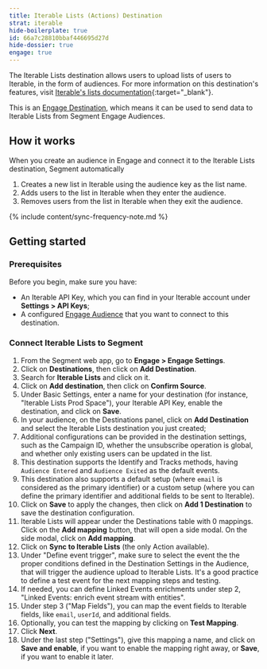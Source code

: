 ```yaml
---
title: Iterable Lists (Actions) Destination
strat: iterable
hide-boilerplate: true
id: 66a7c28810bbaf446695d27d
hide-dossier: true
engage: true
---
```


The Iterable Lists destination allows users to upload lists of users to Iterable, in the form of audiences. For more information on this destination's features, visit [Iterable's lists documentation](https://support.iterable.com/hc/en-us/articles/115000770906-Adding-Users-and-Creating-Lists){:target="_blank"}.

This is an [Engage Destination](/docs/engage/using-engage-data/#engage-destination-types-event-vs-list), which means it can be used to send data to Iterable Lists from Segment Engage Audiences.

## How it works

When you create an audience in Engage and connect it to the Iterable Lists destination, Segment automatically

1. Creates a new list in Iterable using the audience key as the list name.
2. Adds users to the list in Iterable when they enter the audience.
3. Removes users from the list in Iterable when they exit the audience.

{% include content/sync-frequency-note.md %}

## Getting started

### Prerequisites

Before you begin, make sure you have:

* An Iterable API Key, which you can find in your Iterable account under **Settings > API Keys**;
* A configured [Engage Audience](/docs/engage/audiences/) that you want to connect to this destination.

### Connect Iterable Lists to Segment

1. From the Segment web app, go to **Engage > Engage Settings**.
2. Click on **Destinations**, then click on **Add Destination**.
3. Search for **Iterable Lists** and click on it.
4. Click on **Add destination**, then click on **Confirm Source**.
5. Under Basic Settings, enter a name for your destination (for instance, "Iterable Lists Prod Space"), your Iterable API Key, enable the destination, and click on **Save**.
6. In your audience, on the Destinations panel, click on **Add Destination** and select the Iterable Lists destination you just created;
7. Additional configurations can be provided in the destination settings, such as the Campaign ID, whether the unsubscribe operation is global, and whether only existing users can be updated in the list.
8. This destination supports the Identify and Tracks methods, having `Audience Entered` and `Audience Exited` as the default events.
9. This destination also supports a default setup (where `email` is considered as the primary identifier) or a custom setup (where you can define the primary identifier and additional fields to be sent to Iterable).
10. Click on **Save** to apply the changes, then click on **Add 1 Destination** to save the destination configuration.
11. Iterable Lists will appear under the Destinations table with 0 mappings. Click on the **Add mapping** button, that will open a side modal. On the side modal, click on **Add mapping**.
12. Click on **Sync to Iterable Lists** (the only Action available).
13. Under "Define event trigger", make sure to select the event the the proper conditions defined in the Destination Settings in the Audience, that will trigger the audience upload to Iterable Lists. It's a good practice to define a test event for the next mapping steps and testing.
14. If needed, you can define Linked Events enrichments under step 2, "Linked Events: enrich event stream with entities".
15. Under step 3 ("Map Fields"), you can map the event fields to Iterable fields, like `email`, `userId`, and additional fields.
16. Optionally, you can test the mapping by clicking on **Test Mapping**.
17. Click **Next**.
18. Under the last step ("Settings"), give this mapping a name, and click on **Save and enable**, if you want to enable the mapping right away, or **Save**, if you want to enable it later.
